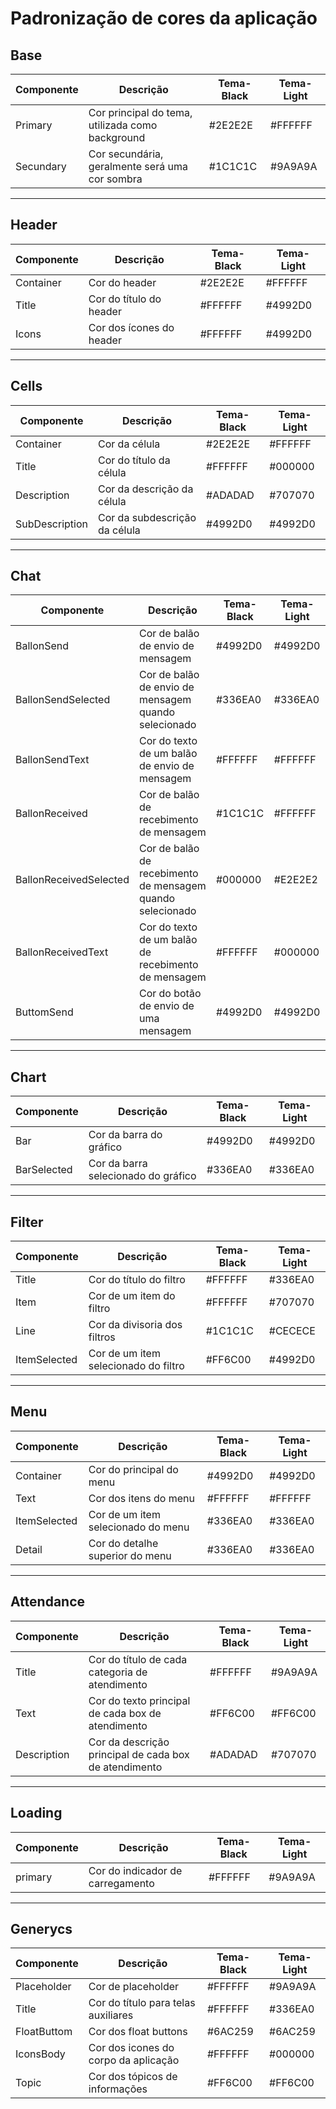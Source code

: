 # Padronização de cores da aplicação

## Base

|Componente|Descrição|Tema-Black|Tema-Light|
|--|--|--|--|
|Primary|Cor principal do tema, utilizada como background|#2E2E2E|#FFFFFF|
|Secundary|Cor secundária, geralmente será uma cor sombra|#1C1C1C|#9A9A9A|

---

## Header

|Componente|Descrição|Tema-Black|Tema-Light|
|--|--|--|--|
|Container|Cor do header|#2E2E2E|#FFFFFF|
|Title|Cor do título do header|#FFFFFF|#4992D0|
|Icons|Cor dos ícones do header|#FFFFFF|#4992D0|

---

## Cells

|Componente|Descrição|Tema-Black|Tema-Light|
|--|--|--|--|
|Container|Cor da célula|#2E2E2E|#FFFFFF|
|Title|Cor do título da célula|#FFFFFF|#000000|
|Description|Cor da descrição da célula|#ADADAD|#707070|
|SubDescription|Cor da subdescrição da célula|#4992D0|#4992D0|

---

## Chat

|Componente|Descrição|Tema-Black|Tema-Light|
|--|--|--|--|
|BallonSend|Cor de balão de envio de mensagem|#4992D0|#4992D0|
|BallonSendSelected|Cor de balão de envio de mensagem quando selecionado|#336EA0|#336EA0|
|BallonSendText|Cor do texto de um balão de envio de mensagem|#FFFFFF|#FFFFFF|
|BallonReceived|Cor de balão de recebimento de mensagem|#1C1C1C|#FFFFFF|
|BallonReceivedSelected|Cor de balão de recebimento de mensagem quando selecionado|#000000|#E2E2E2|
|BallonReceivedText|Cor do texto de um balão de recebimento de mensagem|#FFFFFF|#000000|
|ButtomSend|Cor do botão de envio de uma mensagem|#4992D0|#4992D0|

---

## Chart 

|Componente|Descrição|Tema-Black|Tema-Light|
|--|--|--|--|
|Bar|Cor da barra do gráfico|#4992D0|#4992D0|
|BarSelected|Cor da barra selecionado do gráfico|#336EA0|#336EA0|

---

## Filter 

|Componente|Descrição|Tema-Black|Tema-Light|
|--|--|--|--|
|Title|Cor do título do filtro|#FFFFFF|#336EA0|
|Item|Cor de um item do filtro|#FFFFFF|#707070|
|Line|Cor da divisoria dos filtros|#1C1C1C|#CECECE|
|ItemSelected|Cor de um item selecionado do filtro|#FF6C00|#4992D0|

---

## Menu 

|Componente|Descrição|Tema-Black|Tema-Light|
|--|--|--|--|
|Container|Cor do principal do menu|#4992D0|#4992D0|
|Text|Cor dos itens do menu|#FFFFFF|#FFFFFF|
|ItemSelected|Cor de um item selecionado do menu|#336EA0|#336EA0|
|Detail|Cor do detalhe superior do menu|#336EA0|#336EA0|

---

## Attendance 

|Componente|Descrição|Tema-Black|Tema-Light|
|--|--|--|--|
|Title|Cor do título de cada categoria de atendimento|#FFFFFF|#9A9A9A|
|Text|Cor do texto principal de cada box de atendimento|#FF6C00|#FF6C00|
|Description|Cor da descrição principal de cada box de atendimento|#ADADAD|#707070|

---

## Loading 

|Componente|Descrição|Tema-Black|Tema-Light|
|--|--|--|--|
|primary|Cor do indicador de carregamento|#FFFFFF|#9A9A9A|

---

## Generycs

|Componente|Descrição|Tema-Black|Tema-Light|
|--|--|--|--|
|Placeholder|Cor de placeholder|#FFFFFF|#9A9A9A|
|Title|Cor do título para telas auxiliares|#FFFFFF|#336EA0|
|FloatButtom|Cor dos float buttons|#6AC259|#6AC259|
|IconsBody|Cor dos icones do corpo da aplicação|#FFFFFF|#000000|
|Topic|Cor dos tópicos de informações|#FF6C00|#FF6C00|


